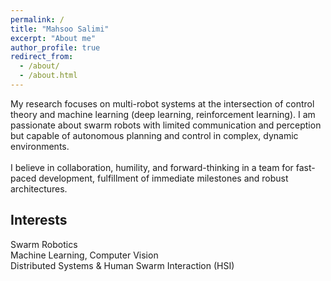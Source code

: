 ```yaml
---
permalink: /
title: "Mahsoo Salimi"
excerpt: "About me"
author_profile: true
redirect_from: 
  - /about/
  - /about.html
---
```


My research focuses on multi-robot systems at the intersection of control theory and machine learning (deep learning, reinforcement learning). I am passionate about swarm robots with limited communication and perception but capable of autonomous planning and control in complex, dynamic environments.<br />  
I believe in collaboration, humility, and forward-thinking in a team for fast-paced development, fulfillment of immediate milestones and robust architectures.

Interests
------
Swarm Robotics<br />
Machine Learning, Computer Vision<br />
Distributed Systems & Human Swarm Interaction (HSI)
